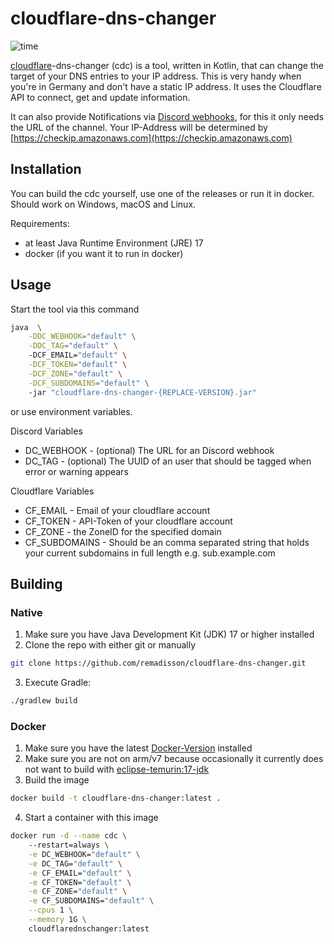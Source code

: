 # cloudflare-dns-changer

![time](https://time.remady.me/api/badge/remadisson/interval:any/project:CloudflareDnsChanger)

[cloudflare](https://www.cloudflare.com/)-dns-changer (cdc) is a tool, written in Kotlin, that can change the target of your DNS entries to your IP address.
This is very handy when you're in Germany and don't have a static IP address.
It uses the Cloudflare API to connect, get and update information.

It can also provide Notifications via [Discord webhooks](https://discord.com/developers/docs/resources/webhook#execute-webhook), for this it only needs the URL of the channel.
Your IP-Address will be determined by [https://checkip.amazonaws.com](https://checkip.amazonaws.com)

## Installation

You can build the cdc yourself, use one of the releases or run it in docker. Should work on Windows, macOS and Linux.

Requirements:
- at least Java Runtime Environment (JRE) 17
- docker (if you want it to run in docker)

## Usage
Start the tool via this command 

```sh
java  \
    -DDC_WEBHOOK="default" \
    -DDC_TAG="default" \ 
    -DCF_EMAIL="default" \
    -DCF_TOKEN="default" \
    -DCF_ZONE="default" \
    -DCF_SUBDOMAINS="default" \ 
    -jar "cloudflare-dns-changer-{REPLACE-VERSION}.jar"
```

or use environment variables.

Discord Variables
- DC_WEBHOOK - (optional) The URL for an Discord webhook
- DC_TAG - (optional) The UUID of an user that should be tagged when error or warning appears

Cloudflare Variables
- CF_EMAIL - Email of your cloudflare account
- CF_TOKEN - API-Token of your cloudflare account
- CF_ZONE - the ZoneID for the specified domain
- CF_SUBDOMAINS - Should be an comma separated string that holds your current subdomains in full length e.g. sub.example.com

## Building

### Native
1. Make sure you have Java Development Kit (JDK) 17 or higher installed
2. Clone the repo with either git or manually
```sh
git clone https://github.com/remadisson/cloudflare-dns-changer.git
```

3. Execute Gradle:
```sh
./gradlew build
```

### Docker
1. Make sure you have the latest [Docker-Version](https://docs.docker.com/engine/install/) installed
2. Make sure you are not on arm/v7 because occasionally it currently does not want to build with [eclipse-temurin:17-jdk](https://hub.docker.com/layers/library/eclipse-temurin/17-jdk/images/sha256-e8b82974623b18dc9269d227755ffd7dcd927534c7f79242c47083a4ac713d33?context=explore)
3. Build the image
```sh
docker build -t cloudflare-dns-changer:latest .
```
4. Start a container with this image
```sh
docker run -d --name cdc \                                                                                                                                                                                                                                                                                                                                   ✔  3h 29m 48s  
    --restart=always \
    -e DC_WEBHOOK="default" \
    -e DC_TAG="default" \
    -e CF_EMAIL="default" \
    -e CF_TOKEN="default" \
    -e CF_ZONE="default" \
    -e CF_SUBDOMAINS="default" \
    --cpus 1 \
    --memory 1G \
    cloudflarednschanger:latest

```